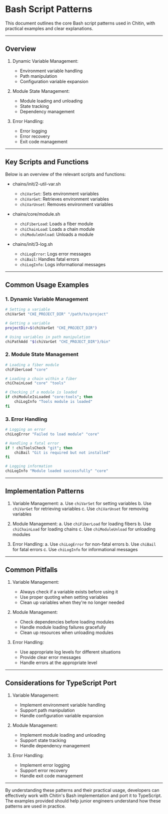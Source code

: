 # Bash Script Patterns

This document outlines the core Bash script patterns used in Chitin, with practical examples and clear explanations.

---

## Overview

1. Dynamic Variable Management:
   - Environment variable handling
   - Path manipulation
   - Configuration variable expansion

2. Module State Management:
   - Module loading and unloading
   - State tracking
   - Dependency management

3. Error Handling:
   - Error logging
   - Error recovery
   - Exit code management

---

## Key Scripts and Functions

Below is an overview of the relevant scripts and functions:

- chains/init/2-util-var.sh  
  - `chiVarSet`: Sets environment variables
  - `chiVarGet`: Retrieves environment variables
  - `chiVarUnset`: Removes environment variables

- chains/core/module.sh  
  - `chiFiberLoad`: Loads a fiber module
  - `chiChainLoad`: Loads a chain module
  - `chiModuleUnload`: Unloads a module

- chains/init/3-log.sh  
  - `chiLogError`: Logs error messages
  - `chiBail`: Handles fatal errors
  - `chiLogInfo`: Logs informational messages

---

## Common Usage Examples

### 1. Dynamic Variable Management

```bash
# Setting a variable
chiVarSet "CHI_PROJECT_DIR" "/path/to/project"

# Getting a variable
projectDir=$(chiVarGet "CHI_PROJECT_DIR")

# Using variables in path manipulation
chiPathAdd "$(chiVarGet "CHI_PROJECT_DIR")/bin"
```

### 2. Module State Management

```bash
# Loading a fiber module
chiFiberLoad "core"

# Loading a chain within a fiber
chiChainLoad "core" "tools"

# Checking if a module is loaded
if chiModuleIsLoaded "core:tools"; then
    chiLogInfo "Tools module is loaded"
fi
```

### 3. Error Handling

```bash
# Logging an error
chiLogError "Failed to load module" "core"

# Handling a fatal error
if ! chiToolsCheck "git"; then
    chiBail "Git is required but not installed"
fi

# Logging information
chiLogInfo "Module loaded successfully" "core"
```

---

## Implementation Patterns

1. Variable Management:
   a. Use `chiVarSet` for setting variables
   b. Use `chiVarGet` for retrieving variables
   c. Use `chiVarUnset` for removing variables

2. Module Management:
   a. Use `chiFiberLoad` for loading fibers
   b. Use `chiChainLoad` for loading chains
   c. Use `chiModuleUnload` for unloading modules

3. Error Handling:
   a. Use `chiLogError` for non-fatal errors
   b. Use `chiBail` for fatal errors
   c. Use `chiLogInfo` for informational messages

---

## Common Pitfalls

1. Variable Management:
   - Always check if a variable exists before using it
   - Use proper quoting when setting variables
   - Clean up variables when they're no longer needed

2. Module Management:
   - Check dependencies before loading modules
   - Handle module loading failures gracefully
   - Clean up resources when unloading modules

3. Error Handling:
   - Use appropriate log levels for different situations
   - Provide clear error messages
   - Handle errors at the appropriate level

---

## Considerations for TypeScript Port

1. Variable Management:
   - Implement environment variable handling
   - Support path manipulation
   - Handle configuration variable expansion

2. Module Management:
   - Implement module loading and unloading
   - Support state tracking
   - Handle dependency management

3. Error Handling:
   - Implement error logging
   - Support error recovery
   - Handle exit code management

---

By understanding these patterns and their practical usage, developers can effectively work with Chitin's Bash implementation and port it to TypeScript. The examples provided should help junior engineers understand how these patterns are used in practice. 
